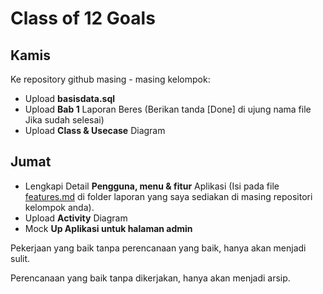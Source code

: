 # Class of 12 Goals

## Kamis

Ke repository github masing - masing kelompok:

- Upload **basisdata.sql**
- Upload **Bab 1** Laporan Beres (Berikan tanda [Done] di ujung nama file Jika sudah selesai)
- Upload **Class & Usecase** Diagram

## Jumat

- Lengkapi Detail **Pengguna, menu & fitur** Aplikasi (Isi pada file [features.md](http://features.md) di folder laporan yang saya sediakan di masing repositori kelompok anda).
- Upload **Activity** Diagram
- Mock **Up Aplikasi untuk halaman admin**

Pekerjaan yang baik tanpa perencanaan yang baik, hanya akan menjadi sulit.

Perencanaan yang baik tanpa dikerjakan, hanya akan menjadi arsip.
